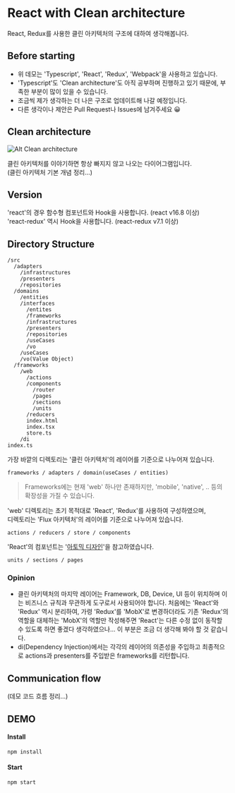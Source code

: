 # React with Clean architecture

React, Redux를 사용한 클린 아키텍처의 구조에 대하여 생각해봅니다.  

## Before starting

* 위 데모는 'Typescript', 'React', 'Redux', 'Webpack'을 사용하고 있습니다.  
* 'Typescript'도 'Clean architecture'도 아직 공부하며 진행하고 있기 때문에, 부족한 부분이 많이 있을 수 있습니다.  
* 조금씩 제가 생각하는 더 나은 구조로 업데이트해 나갈 예정입니다.  
* 다른 생각이나 제안은 Pull Request나 Issues에 남겨주세요 😀

## Clean architecture

![Alt Clean architecture](https://falsy.me/wp-content/uploads/2020/01/the-clean-architecture.jpg)

클린 아키텍처를 이야기하면 항상 빠지지 않고 나오는 다이어그램입니다.  
(클린 아키텍처 기본 개념 정리...)

## Version
'react'의 경우 함수형 컴포넌트와 Hook을 사용합니다. (react v16.8 이상)  
'react-redux' 역시 Hook을 사용합니다. (react-redux v7.1 이상)

## Directory Structure
```
/src
  /adapters
    /infrastructures
    /presenters
    /repositories
  /domains
    /entities
    /interfaces
      /entites
      /frameworks
      /infrastructures
      /presenters
      /repositories
      /useCases
      /vo
    /useCases
    /vo(Value Object)
  /frameworks
    /web
      /actions
      /components
        /router
        /pages
        /sections
        /units
      /reducers
      index.html
      index.tsx
      store.ts
    /di
index.ts
```

가장 바깥의 디렉토리는 '클린 아키텍처'의 레이어를 기준으로 나누어져 있습니다.  
```
frameworks / adapters / domain(useCases / entities)
```
> Frameworks에는 현재 'web' 하나만 존재하지만, 'mobile', 'native', .. 등의 확장성을 가질 수 있습니다.  
  
'web' 디렉토리는 초기 목적대로 'React', 'Redux'를 사용하여 구성하였으며,  
디렉토리는 'Flux 아키텍처'의 레이어를 기준으로 나누어져 있습니다.  
```
actions / reducers / store / components
```
  
'React'의 컴포넌트는 '[아토믹 디자인](https://bradfrost.com/blog/post/atomic-web-design/#atoms)'을 참고하였습니다.
```
units / sections / pages
```

### Opinion
* 클린 아키텍처의 마지막 레이어는 Framework, DB, Device, UI 등이 위치하며 이는 비즈니스 규칙과 무관하게 도구로서 사용되어야 합니다. 
처음에는 'React'와 'Redux' 역시 분리하여, 가령 'Redux'를 'MobX'로 변경하더라도 기존 'Redux'의 역할을 대체하는 'MobX'의 역할만 작성해주면 
'React'는 다른 수정 없이 동작할 수 있도록 하면 좋겠다 생각하였으나... 이 부분은 조금 더 생각해 봐야 할 것 같습니다.
* di(Dependency Injection)에서는 각각의 레이어의 의존성을 주입하고 최종적으로 actions과 presenters를 주입받은 frameworks를 리턴합니다.

## Communication flow
(데모 코드 흐름 정리...)

## DEMO
#### Install
```
npm install
```
#### Start
```
npm start
```
